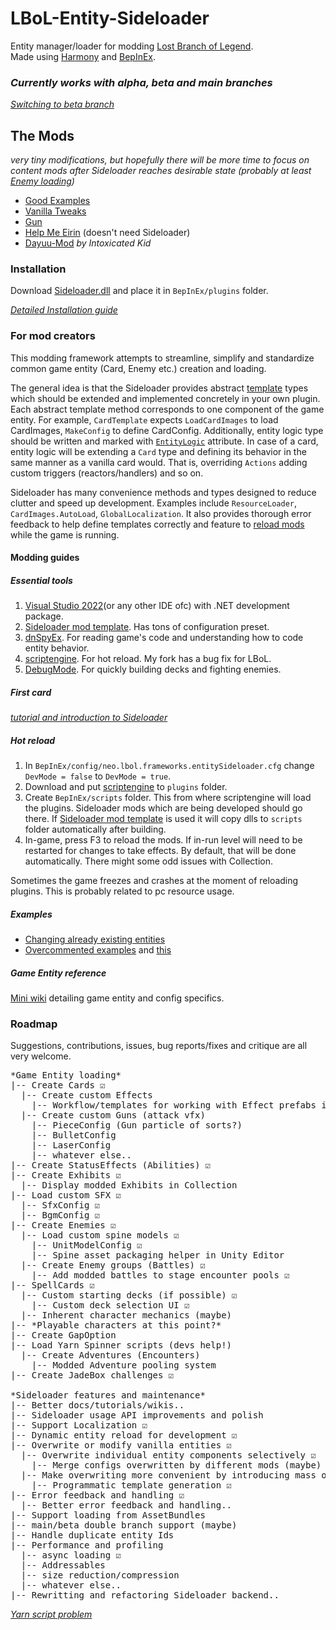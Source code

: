 # LBoL-Entity-Sideloader
Entity manager/loader for modding [Lost Branch of Legend](https://store.steampowered.com/app/1140150/Touhou_Lost_Branch_of_Legend/). \
Made using  [Harmony](https://github.com/pardeike/Harmony) and [BepInEx](https://github.com/BepInEx/BepInEx).

### *Currently works with alpha, beta and main branches*
*[Switching to beta branch](https://github.com/Neoshrimp/LBoL-Entity-Sideloader/blob/master/BetaBranch.md)*

## The Mods
*very tiny modifications, but hopefully there will be more time to focus on content mods after Sideloader reaches desirable state (probably at least [Enemy loading](https://github.com/Neoshrimp/LBoL-Entity-Sideloader/blob/master/README.md#roadmap))*
- [Good Examples](https://github.com/Neoshrimp/LBoL-Entity-Sideloader/tree/master/src/GoodExamples)
- [Vanilla Tweaks](https://github.com/Neoshrimp/LBoL-Gameplay-mods/tree/master/src/VanillaTweaks)
- [Gun](https://github.com/Neoshrimp/LBoL-Gameplay-mods/tree/master/src/GunToolCard)
- [Help Me Eirin](https://github.com/Neoshrimp/LBoL-Gameplay-mods/tree/master/src/HelpMeEirin) (doesn't need Sideloader)
- [Dayuu-Mod](https://github.com/IntoxicatedKid/Dayuu-Mod) *by Intoxicated Kid*

### Installation

Download [Sideloader.dll](https://github.com/Neoshrimp/LBoL-Entity-Sideloader/blob/master/src/LBoL-Entity-Sideloader/LBoL-Entity-Sideloader.zip) and place it in `BepInEx/plugins` folder.

[*Detailed Installation guide*](https://github.com/Neoshrimp/LBoL-Entity-Sideloader/blob/master/Installation.md)

### For mod creators
This modding framework attempts to streamline, simplify and standardize common game entity (Card, Enemy etc.) creation and loading.

The general idea is that the Sideloader provides abstract [template](https://github.com/Neoshrimp/LBoL-Entity-Sideloader/tree/master/src/LBoL-Entity-Sideloader/Entities) types which should be extended and implemented concretely in your own plugin. Each abstract template method corresponds to one component of the game entity. For example, `CardTemplate` expects `LoadCardImages` to load CardImages, `MakeConfig` to define CardConfig. Additionally, entity logic type should be written and marked with [`EntityLogic`](https://github.com/Neoshrimp/LBoL-Entity-Sideloader/blob/master/src/LBoL-Entity-Sideloader/Attributes/EntityLogicAttribute.cs) attribute. In case of a card, entity logic will be extending a `Card` type and defining its behavior in the same manner as a vanilla card would. That is, overriding `Actions` adding custom triggers (reactors/handlers) and so on.

Sideloader has many convenience methods and types designed to reduce clutter and speed up development. Examples include `ResourceLoader`, `CardImages.AutoLoad`, `GlobalLocalization`. It also provides thorough error feedback to help define templates correctly and feature to [reload mods](https://github.com/Neoshrimp/LBoL-Entity-Sideloader/blob/master/MyFirstCard.md) while the game is running.


#### Modding guides


##### Essential tools

1. [Visual Studio 2022](https://visualstudio.microsoft.com/vs/community/)(or any other IDE ofc) with .NET development package.
2. [Sideloader mod template](https://github.com/Neoshrimp/LBoL-ModdingTools/tree/master/src/SideloaderTemplate). Has tons of configuration preset.
3. [dnSpyEx](https://github.com/dnSpyEx/dnSpy). For reading game's code and understanding how to code entity behavior.
4. [scriptengine](https://github.com/Neoshrimp/BepInEx.Debug/blob/master/src/ScriptEngine/ScriptEngine.dll). For hot reload. My fork has a bug fix for LBoL.
5. [DebugMode](https://github.com/Neoshrimp/LBoL-ModdingTools#debugmode). For quickly building decks and fighting enemies.

##### First card
[*tutorial and introduction to Sideloader*](https://github.com/Neoshrimp/LBoL-Entity-Sideloader/blob/master/MyFirstCard.md)


##### Hot reload

1. In `BepInEx/config/neo.lbol.frameworks.entitySideloader.cfg` change `DevMode = false` to `DevMode = true`.
2. Download and put [scriptengine](https://github.com/Neoshrimp/BepInEx.Debug/blob/master/src/ScriptEngine/ScriptEngine.dll) to `plugins` folder.
3. Create `BepInEx/scripts` folder. This from where scriptengine will load the plugins. Sideloader mods which are being developed should go there. If [Sideloader mod template](https://github.com/Neoshrimp/LBoL-ModdingTools/tree/master/src/SideloaderTemplate) is used it will copy dlls to `scripts` folder automatically after building.
4. In-game, press F3 to reload the mods. If in-run level will need to be restarted for changes to take effects. By default, that will be done automatically. There might some odd issues with Collection.

Sometimes the game freezes and crashes at the moment of reloading plugins. This is probably related to pc resource usage.


##### Examples
- [Changing already existing entities](https://github.com/Neoshrimp/LBoL-Gameplay-mods/blob/master/src/VanillaTweaks/FairyTree.cs)
- [Overcommented examples](https://github.com/Neoshrimp/LBoL-Entity-Sideloader/blob/master/src/GoodExamples/CycleAbilities/RedCycleAbility.cs) and [this](https://github.com/Neoshrimp/LBoL-Entity-Sideloader/blob/master/src/GoodExamples/Exhibits/FistOfTheThreeFairies.cs)


##### Game Entity reference
[Mini wiki](https://github.com/Neoshrimp/LBoL-Entity-Sideloader/blob/master/src/LBoL-Entity-Sideloader/EntityReference.md) detailing game entity and config specifics.

### Roadmap

Suggestions, contributions, issues, bug reports/fixes and critique are all very welcome.


<pre>
*Game Entity loading*
|-- Create Cards ☑️
  |-- Create custom Effects
    |-- Workflow/templates for working with Effect prefabs in Unity
  |-- Create custom Guns (attack vfx)
    |-- PieceConfig (Gun particle of sorts?)
    |-- BulletConfig
    |-- LaserConfig
    |-- whatever else..
|-- Create StatusEffects (Abilities) ☑️
|-- Create Exhibits ☑️
  |-- Display modded Exhibits in Collection
|-- Load custom SFX ☑️
  |-- SfxConfig ☑️
  |-- BgmConfig ☑️
|-- Create Enemies ☑️
  |-- Load custom spine models ☑️
    |-- UnitModelConfig ☑️
    |-- Spine asset packaging helper in Unity Editor
  |-- Create Enemy groups (Battles) ☑️
    |-- Add modded battles to stage encounter pools ☑️
|-- SpellCards ☑️
  |-- Custom starting decks (if possible) ☑️
    |-- Custom deck selection UI ☑️
  |-- Inherent character mechanics (maybe)
|-- *Playable characters at this point?*
|-- Create GapOption
|-- Load Yarn Spinner scripts (devs help!)
  |-- Create Adventures (Encounters)
    |-- Modded Adventure pooling system
|-- Create JadeBox challenges ☑️

*Sideloader features and maintenance*
|-- Better docs/tutorials/wikis..
|-- Sideloader usage API improvements and polish
|-- Support Localization ☑️
|-- Dynamic entity reload for development ☑️
|-- Overwrite or modify vanilla entities ☑️
  |-- Overwrite individual entity components selectively ☑️
    |-- Merge configs overwritten by different mods (maybe)
  |-- Make overwriting more convenient by introducing mass overwrite types ☑️
    |-- Programmatic template generation ☑️
|-- Error feedback and handling ☑️
  |-- Better error feedback and handling..
|-- Support loading from AssetBundles
|-- main/beta double branch support (maybe)
|-- Handle duplicate entity Ids
|-- Performance and profiling
  |-- async loading ☑️
  |-- Addressables
  |-- size reduction/compression
  |-- whatever else..
|-- Rewritting and refactoring Sideloader backend..
</pre>

[_Yarn script problem_](https://docs.yarnspinner.dev/using-yarnspinner-with-unity/faq#how-do-i-generate-a-yarn-project-at-runtime-how-do-i-load-compile-yarn-scripts-at-runtime)





